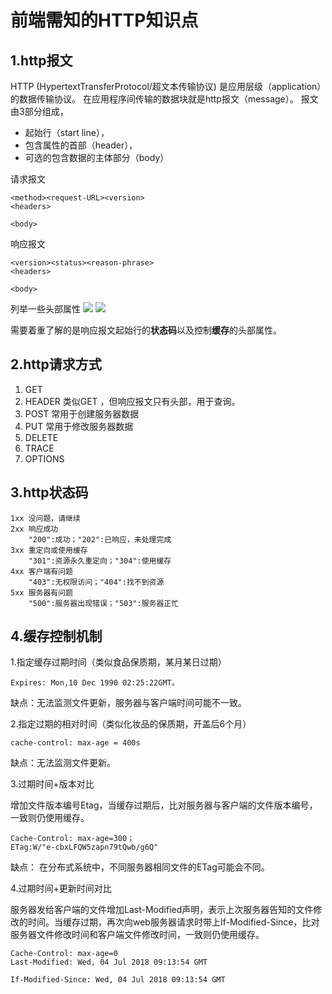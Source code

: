 # 前端需知的HTTP知识点

## 1.http报文
HTTP  (HypertextTransferProtocol/超文本传输协议) 是应用层级（application）的数据传输协议。
在应用程序间传输的数据块就是http报文（message）。
报文由3部分组成，
- 起始行（start line），
- 包含属性的首部（header），
- 可选的包含数据的主体部分（body）

请求报文

    <method><request-URL><version>
    <headers>

    <body>


响应报文

    <version><status><reason-phrase>
    <headers>

    <body>

列举一些头部属性
![](http://p5s9qkvol.bkt.clouddn.com/18-7-21/84081085.jpg)
![](http://p5s9qkvol.bkt.clouddn.com/18-7-21/33853775.jpg)

需要着重了解的是响应报文起始行的**状态码**以及控制**缓存**的头部属性。

## 2.http请求方式
1. GET
2. HEADER
类似GET ，但响应报文只有头部，用于查询。
3. POST
常用于创建服务器数据
4. PUT
常用于修改服务器数据
5. DELETE
6. TRACE
7. OPTIONS

## 3.http状态码

    1xx 没问题，请继续
    2xx 响应成功
        "200":成功；"202":已响应，未处理完成
    3xx 重定向或使用缓存  
        "301":资源永久重定向；"304":使用缓存
    4xx 客户端有问题
        "403":无权限访问；"404":找不到资源
    5xx 服务器有问题
        "500":服务器出现错误；"503":服务器正忙

## 4.缓存控制机制

1.指定缓存过期时间（类似食品保质期，某月某日过期）
    
    Expires: Mon,10 Dec 1990 02:25:22GMT。

 缺点：无法监测文件更新，服务器与客户端时间可能不一致。

2.指定过期的相对时间（类似化妆品的保质期，开盖后6个月）

    cache-control: max-age = 400s 

缺点：无法监测文件更新。

3.过期时间+版本对比
  
增加文件版本编号Etag，当缓存过期后，比对服务器与客户端的文件版本编号，一致则仍使用缓存。
    
    Cache-Control: max-age=300；
    ETag:W/"e-cbxLFQW5zapn79tQwb/g6Q"

缺点： 在分布式系统中，不同服务器相同文件的ETag可能会不同。

4.过期时间+更新时间对比

服务器发给客户端的文件增加Last-Modified声明，表示上次服务器告知的文件修改的时间。当缓存过期，再次向web服务器请求时带上If-Modified-Since，比对服务器文件修改时间和客户端文件修改时间，一致则仍使用缓存。

    Cache-Control: max-age=0
    Last-Modified: Wed, 04 Jul 2018 09:13:54 GMT

    If-Modified-Since: Wed, 04 Jul 2018 09:13:54 GMT
